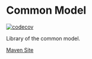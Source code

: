 # Common Model

[![codecov](https://codecov.io/gh/bremersee/common-model/branch/1.1.master/graph/badge.svg)](https://codecov.io/gh/bremersee/common-model)

Library of the common model.

[Maven Site](https://nexus.bremersee.org/repository/maven-sites/common-model/1.1.12/index.html)
